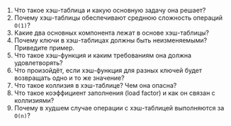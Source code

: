 1. Что такое хэш-таблица и какую основную задачу она решает?  
2. Почему хэш-таблицы обеспечивают среднюю сложность операций `O(1)`?  
3. Какие два основных компонента лежат в основе хэш-таблицы?  
4. Почему ключи в хэш-таблицах должны быть неизменяемыми? Приведите пример.  
5. Что такое хэш-функция и каким требованиям она должна удовлетворять?  
6. Что произойдёт, если хэш-функция для разных ключей будет возвращать одно и то же значение?  
7. Что такое коллизия в хэш-таблице? Чем она опасна?   
8. Что такое коэффициент заполнения (load factor) и как он связан с коллизиями?  
9. Почему в худшем случае операции с хэш-таблицей выполняются за `O(n)`?  
